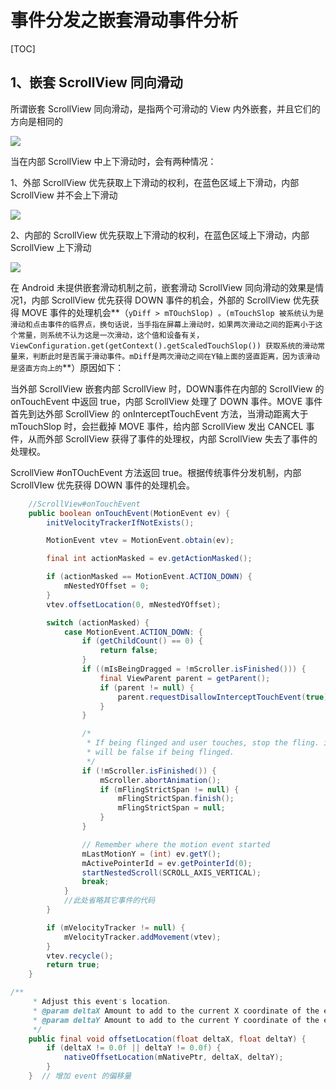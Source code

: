 # 事件分发之嵌套滑动事件分析

[TOC]

## 1、嵌套 ScrollView 同向滑动

所谓嵌套 ScrollView 同向滑动，是指两个可滑动的 View 内外嵌套，并且它们的方向是相同的

![](/picture/事件分发-09.image)

当在内部 ScrollView 中上下滑动时，会有两种情况：

1、外部 ScrollView 优先获取上下滑动的权利，在蓝色区域上下滑动，内部 ScrollView 并不会上下滑动

![](/picture/事件分发-10.image)

2、内部的 ScrollView 优先获取上下滑动的权利，在蓝色区域上下滑动，内部 ScrollView 上下滑动

![](/picture/事件分发-11.image)

在 Android 未提供嵌套滑动机制之前，嵌套滑动 ScrollView 同向滑动的效果是情况1，内部 ScrollView 优先获得 DOWN 事件的机会，外部的 ScrollView 优先获得 MOVE 事件的处理机会**（`yDiff > mTOuchSlop) 。(mTouchSlop 被系统认为是滑动和点击事件的临界点，换句话说，当手指在屏幕上滑动时，如果两次滑动之间的距离小于这个常量，则系统不认为这是一次滑动，这个值和设备有关，ViewConfiguration.get(getContext().getScaledTouchSlop()) 获取系统的滑动常量来，判断此时是否属于滑动事件。mDiff是两次滑动之间在Y轴上面的竖直距离，因为该滑动是竖直方向上的`**）原因如下：

当外部 ScrollView  嵌套内部 ScrollView 时，DOWN事件在内部的 ScrollView 的 onTouchEvent 中返回 true，内部 ScrollView  处理了 DOWN 事件。MOVE 事件首先到达外部 ScrollView 的 onInterceptTouchEvent 方法，当滑动距离大于 mTouchSlop 时，会拦截掉 MOVE 事件，给内部 ScrollView 发出 CANCEL 事件，从而外部 ScrollView 获得了事件的处理权，内部 ScrollView 失去了事件的处理权。

ScrollView #onTOuchEvent 方法返回 true。根据传统事件分发机制，内部 ScrollVIew 优先获得 DOWN 事件的处理机会。

```java
    //ScrollView#onTouchEvent
    public boolean onTouchEvent(MotionEvent ev) {
        initVelocityTrackerIfNotExists();

        MotionEvent vtev = MotionEvent.obtain(ev);

        final int actionMasked = ev.getActionMasked();

        if (actionMasked == MotionEvent.ACTION_DOWN) {
            mNestedYOffset = 0;
        }
        vtev.offsetLocation(0, mNestedYOffset);

        switch (actionMasked) {
            case MotionEvent.ACTION_DOWN: {
                if (getChildCount() == 0) {
                    return false;
                }
                if ((mIsBeingDragged = !mScroller.isFinished())) {
                    final ViewParent parent = getParent();
                    if (parent != null) {
                        parent.requestDisallowInterceptTouchEvent(true);
                    }
                }

                /*
                 * If being flinged and user touches, stop the fling. isFinished
                 * will be false if being flinged.
                 */
                if (!mScroller.isFinished()) {
                    mScroller.abortAnimation();
                    if (mFlingStrictSpan != null) {
                        mFlingStrictSpan.finish();
                        mFlingStrictSpan = null;
                    }
                }

                // Remember where the motion event started
                mLastMotionY = (int) ev.getY();
                mActivePointerId = ev.getPointerId(0);
                startNestedScroll(SCROLL_AXIS_VERTICAL);
                break;
            }
            //此处省略其它事件的代码
        }

        if (mVelocityTracker != null) {
            mVelocityTracker.addMovement(vtev);
        }
        vtev.recycle();
        return true;
    }
```

```java
/**
     * Adjust this event's location.
     * @param deltaX Amount to add to the current X coordinate of the event.
     * @param deltaY Amount to add to the current Y coordinate of the event.
     */
    public final void offsetLocation(float deltaX, float deltaY) {
        if (deltaX != 0.0f || deltaY != 0.0f) {
            nativeOffsetLocation(mNativePtr, deltaX, deltaY);
        }
    }  // 增加 event 的偏移量
```

